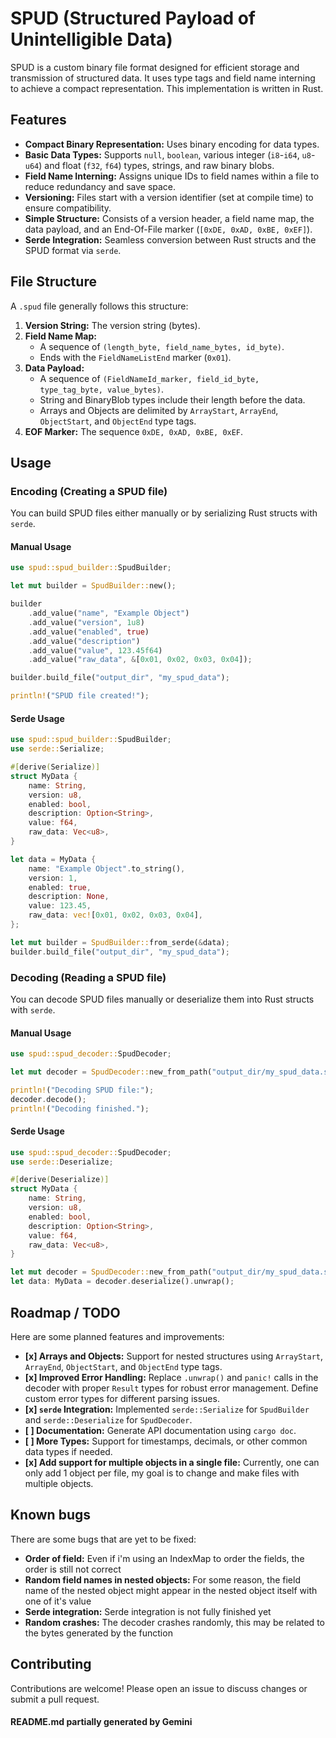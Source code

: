 
# SPUD (Structured Payload of Unintelligible Data)

SPUD is a custom binary file format designed for efficient storage and transmission of structured data. It uses type tags and field name interning to achieve a compact representation. This implementation is written in Rust.

## Features

* **Compact Binary Representation:** Uses binary encoding for data types.
* **Basic Data Types:** Supports `null`, `boolean`, various integer (`i8`-`i64`, `u8`-`u64`) and float (`f32`, `f64`) types, strings, and raw binary blobs.
* **Field Name Interning:** Assigns unique IDs to field names within a file to reduce redundancy and save space.
* **Versioning:** Files start with a version identifier (set at compile time) to ensure compatibility.
* **Simple Structure:** Consists of a version header, a field name map, the data payload, and an End-Of-File marker (`[0xDE, 0xAD, 0xBE, 0xEF]`).
* **Serde Integration:** Seamless conversion between Rust structs and the SPUD format via `serde`.

## File Structure

A `.spud` file generally follows this structure:

1.  **Version String:** The version string (bytes).
2.  **Field Name Map:**
    * A sequence of `(length_byte, field_name_bytes, id_byte)`.
    * Ends with the `FieldNameListEnd` marker (`0x01`).
3.  **Data Payload:**
    * A sequence of `(FieldNameId_marker, field_id_byte, type_tag_byte, value_bytes)`.
    * String and BinaryBlob types include their length before the data.
    * Arrays and Objects are delimited by `ArrayStart`, `ArrayEnd`, `ObjectStart`, and `ObjectEnd` type tags.
4.  **EOF Marker:** The sequence `0xDE, 0xAD, 0xBE, 0xEF`.

## Usage

### Encoding (Creating a SPUD file)

You can build SPUD files either manually or by serializing Rust structs with `serde`.

#### Manual Usage

```rust
use spud::spud_builder::SpudBuilder;

let mut builder = SpudBuilder::new();

builder
    .add_value("name", "Example Object")
    .add_value("version", 1u8)
    .add_value("enabled", true)
    .add_value("description")
    .add_value("value", 123.45f64)
    .add_value("raw_data", &[0x01, 0x02, 0x03, 0x04]);

builder.build_file("output_dir", "my_spud_data");

println!("SPUD file created!");
```

#### Serde Usage

```rust
use spud::spud_builder::SpudBuilder;
use serde::Serialize;

#[derive(Serialize)]
struct MyData {
    name: String,
    version: u8,
    enabled: bool,
    description: Option<String>,
    value: f64,
    raw_data: Vec<u8>,
}

let data = MyData {
    name: "Example Object".to_string(),
    version: 1,
    enabled: true,
    description: None,
    value: 123.45,
    raw_data: vec![0x01, 0x02, 0x03, 0x04],
};

let mut builder = SpudBuilder::from_serde(&data);
builder.build_file("output_dir", "my_spud_data");
```

### Decoding (Reading a SPUD file)

You can decode SPUD files manually or deserialize them into Rust structs with `serde`.

#### Manual Usage

```rust
use spud::spud_decoder::SpudDecoder;

let mut decoder = SpudDecoder::new_from_path("output_dir/my_spud_data.spud");

println!("Decoding SPUD file:");
decoder.decode();
println!("Decoding finished.");
```

#### Serde Usage

```rust
use spud::spud_decoder::SpudDecoder;
use serde::Deserialize;

#[derive(Deserialize)]
struct MyData {
    name: String,
    version: u8,
    enabled: bool,
    description: Option<String>,
    value: f64,
    raw_data: Vec<u8>,
}

let mut decoder = SpudDecoder::new_from_path("output_dir/my_spud_data.spud");
let data: MyData = decoder.deserialize().unwrap();
```

## Roadmap / TODO

Here are some planned features and improvements:

* **[x] Arrays and Objects:** Support for nested structures using `ArrayStart`, `ArrayEnd`, `ObjectStart`, and `ObjectEnd` type tags.
* **[x] Improved Error Handling:** Replace `.unwrap()` and `panic!` calls in the decoder with proper `Result` types for robust error management. Define custom error types for different parsing issues.
* **[x] `serde` Integration:** Implemented `serde::Serialize` for `SpudBuilder` and `serde::Deserialize` for `SpudDecoder`.
* **[ ] Documentation:** Generate API documentation using `cargo doc`.
* **[ ] More Types:** Support for timestamps, decimals, or other common data types if needed.
* **[x] Add support for multiple objects in a single file:** Currently, one can only add 1 object per file, my goal is to change and make files with multiple objects.

## Known bugs

There are some bugs that are yet to be fixed:
 * **Order of field:** Even if i'm using an IndexMap to order the fields, the order is still not correct
 * **Random field names in nested objects:** For some reason, the field name of the nested object might appear in the nested object itself with one of it's value
 * **Serde integration:** Serde integration is not fully finished yet
 * **Random crashes:** The decoder crashes randomly, this may be related to the bytes generated by the function

## Contributing

Contributions are welcome! Please open an issue to discuss changes or submit a pull request.

#### README.md partially generated by Gemini
